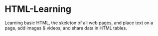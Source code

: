 # HTML-Learning
Learning basic HTML, the skeleton of all web pages, and place text on a page, add images &amp; videos, and share data in HTML tables.
